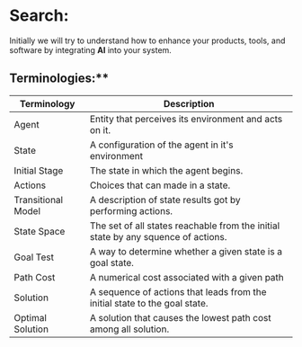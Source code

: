 # Search:

Initially we will try to understand how to enhance your products, tools,
and software by integrating **AI** into your system.

## Terminologies:**

| Terminology        | Description                                                                       |
|--------------------|-----------------------------------------------------------------------------------|
| Agent              | Entity that perceives its environment and acts on it.                             |
| State              | A configuration of the agent in it's environment                                  |
| Initial Stage      | The state in which the agent begins.                                              |
| Actions            | Choices that can made in a state.                                                 |
| Transitional Model | A description of state results got by performing actions.                         |
| State Space        | The set of all states reachable from the initial state by any squence of actions. |
| Goal Test          | A way to determine whether a given state is a goal state.                         |
| Path Cost          | A numerical cost associated with a given path                                     |
| Solution           | A sequence of actions that leads from the initial state to the goal state.        |
| Optimal Solution   | A solution that causes the lowest path cost among all solution.                   |



